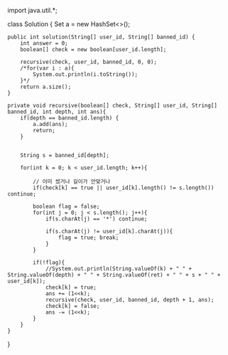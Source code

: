 import java.util.*;

class Solution {
    Set<Integer> a = new HashSet<>();
    
    public int solution(String[] user_id, String[] banned_id) {
        int answer = 0;
        boolean[] check = new boolean[user_id.length];
        
        recursive(check, user_id, banned_id, 0, 0);
        /*for(var i : a){
            System.out.println(i.toString());
        }*/
        return a.size();
    }
    
    private void recursive(boolean[] check, String[] user_id, String[] banned_id, int depth, int ans){
        if(depth == banned_id.length) {       
            a.add(ans); 
            return;
        }
        
        
        String s = banned_id[depth];
        
        for(int k = 0; k < user_id.length; k++){
            
            // 이미 썼거나 길이가 안맞거나
            if(check[k] == true || user_id[k].length() != s.length()) continue;
            
            boolean flag = false;
            for(int j = 0; j < s.length(); j++){                    
                if(s.charAt(j) == '*') continue;    
                
                if(s.charAt(j) != user_id[k].charAt(j)){
                    flag = true; break;
                }
            }
            
            if(!flag){
                //System.out.println(String.valueOf(k) + " " + String.valueOf(depth) + " " + String.valueOf(ret) + " " + s + " " + user_id[k]);
                check[k] = true;
                ans += (1<<k);
                recursive(check, user_id, banned_id, depth + 1, ans);
                check[k] = false;
                ans -= (1<<k);
            }
        }
    }
    
}